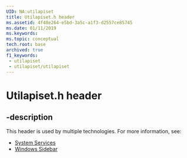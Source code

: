```yaml
---
UID: NA:utilapiset
title: Utilapiset.h header
ms.assetid: 4f48e264-e5bd-3a5c-a1f3-d2557ce85745
ms.date: 01/11/2019
ms.keywords: 
ms.topic: conceptual
tech.root: base
archived: true
f1_keywords:
 - utilapiset
 - utilapiset/utilapiset
---
```


# Utilapiset.h header


## -description

This header is used by multiple technologies. For more information, see:

- [System Services](../_base/index.md)
- [Windows Sidebar](../_sidebar/index.md)

